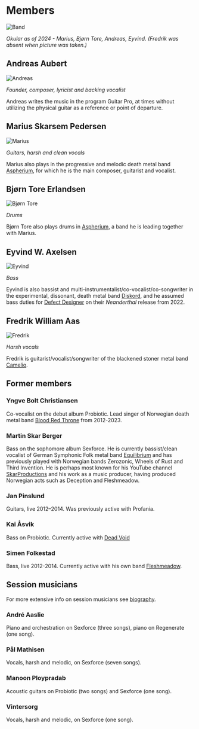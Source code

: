 # Members

![Band](/images/band/band-small.jpg)

*Okular as of 2024 - Marius, Bjørn Tore, Andreas, Eyvind. (Fredrik was absent when picture was taken.)*


## Andreas Aubert 
![Andreas](/images/band/andreas-small.jpg)

*Founder, composer, lyricist and backing vocalist*

Andreas writes the music in the program Guitar Pro, at times without utilizing the physical guitar as a reference or point of departure.

## Marius Skarsem Pedersen

![Marius](/images/band/marius-small.jpg)

*Guitars, harsh and clean vocals*

Marius also plays in the progressive and melodic death metal band [Aspherium](https://aspherium.com/), for which he is the main composer, guitarist and vocalist.

## Bjørn Tore Erlandsen

![Bjørn Tore](/images/band/bjorn-tore.jpg)

*Drums*

Bjørn Tore also plays drums in [Aspherium](https://aspherium.com/), a band he is leading together with Marius.

## Eyvind W. Axelsen

![Eyvind](/images/band/eyvind-small.jpg)

*Bass*

Eyvind is also bassist and multi-instrumentalist/co-vocalist/co-songwriter in the experimental, dissonant, death metal band [Diskord](https://diskord.net), and he assumed bass duties for [Defect Designer](https://defectdesignerband.bandcamp.com/) on their *Neanderthal* release from 2022.

## Fredrik William Aas

![Fredrik](/images/band/fredrik-small.jpg)

*Harsh vocals*

Fredrik is guitarist/vocalist/songwriter of the blackened stoner metal band [Camelio](https://www.facebook.com/CamelioBand/).


## Former members

### Yngve Bolt Christiansen
Co-vocalist on the debut album Probiotic. Lead singer of Norwegian death metal band [Blood Red Throne](https://www.bloodredthrone.com/) from 2012-2023.

### Martin Skar Berger

Bass on the sophomore album Sexforce. He is currently bassist/clean vocalist of German Symphonic Folk metal band [Equilibrium](https://equilibrium-metal.net/) and has previously played with Norwegian bands Zerozonic, Wheels of Rust and Third Invention. He is perhaps most known for his YouTube channel [SkarProductions](https://www.youtube.com/@SkarProductions) and his work as a music producer, having produced Norwegian acts such as Deception and Fleshmeadow.

### Jan Pinslund 

Guitars, live 2012–2014. Was previously active with Profania.

### Kai Åsvik

Bass on Probiotic. Currently active with [Dead Void](https://deadvoid.bandcamp.com/)

### Simen Folkestad 
Bass, live 2012-2014. Currently active with his own band [Fleshmeadow](https://fleshmeadow.bandcamp.com/).

## Session musicians

For more extensive info on session musicians see [biography](biography.md#other-musicians-and-associations).

### André Aaslie

Piano and orchestration on Sexforce (three songs), piano on Regenerate (one song).

### Pål Mathisen

Vocals, harsh and melodic, on Sexforce (seven songs).

### Manoon Ploypradab

Acoustic guitars on Probiotic (two songs) and Sexforce (one song).

### Vintersorg

Vocals, harsh and melodic, on Sexforce (one song).

